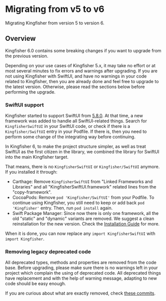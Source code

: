 # Migrating from v5 to v6

Migrating Kingfisher from version 5 to version 6.

## Overview

Kingfisher 6.0 contains some breaking changes if you want to upgrade from the previous version. 

Depending on your use cases of Kingfisher 5.x, it may take no effort or at most several minutes to fix errors and warnings after upgrading. If you are not using Kingfisher with SwiftUI, and have no warnings in your code related to Kingfisher, then you are already done and feel free to upgrade to the latest version. Otherwise, please read the sections below before performing the upgrade.

### SwiftUI support

Kingfisher started to support SwiftUI from [5.8.0](https://github.com/onevcat/Kingfisher/releases/tag/5.8.0). At that time, a new framework was added to handle all SwiftUI-related things. Search for `KingfisherSwiftUI` in your SwiftUI code, or check if there is a `Kingfisher/SwiftUI` entry in your Podfile. If there is, then you need to perform some change of the integrating way before continuing.

In Kingfisher 6, to make the project structure simpler, as well as treat SwiftUI as the first citizen in the library, we combined the library for SwiftUI into the main Kingfisher target.

That means, there is no `KingfisherSwiftUI` or `Kingfisher/SwiftUI` anymore. If you installed it through:

- Carthage: Remove `KingfisherSwiftUI` from "Linked Frameworks and Libraries" and all "KingfisherSwiftUI.framework" related lines from the "copy-framework".
- CocoaPods: Remove `pod 'Kingfisher/SwiftUI'` from your Podfile. To continue using Kingfisher, you still need to keep or add back `pod 'Kingfisher'` entry. Then, run `pod install` again.
- Swift Package Manager: Since now there is only one framework, all the old "static" and "dynamic" variants are removed. We suggest a clean reinstallation for the new version. Check the [Installation Guide](https://github.com/onevcat/Kingfisher/wiki/Installation-Guide) for more.

When it is done, you can now replace any `import KingfisherSwiftUI` with `import Kingfisher`.

### Removing legacy deprecated code

All deprecated types, methods and properties are removed from the code base. Before upgrading, please make sure there is no warnings left in your project which complain the using of deprecated code. All deprecated things have replacement and with the help of warning message, adapting to new code should be easy enough.

If you are curious about what are exactly removed, check [these commits](https://github.com/onevcat/Kingfisher/pull/1525/files).
